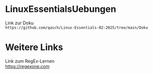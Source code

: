 # LinuxEssentialsUebungen

Link zur Doku  
```https://github.com/qasch/Linux-Essentials-02-2025/tree/main/Doku```
# Weitere Links

Link zum RegEx-Lernen   
https://regexone.com  

